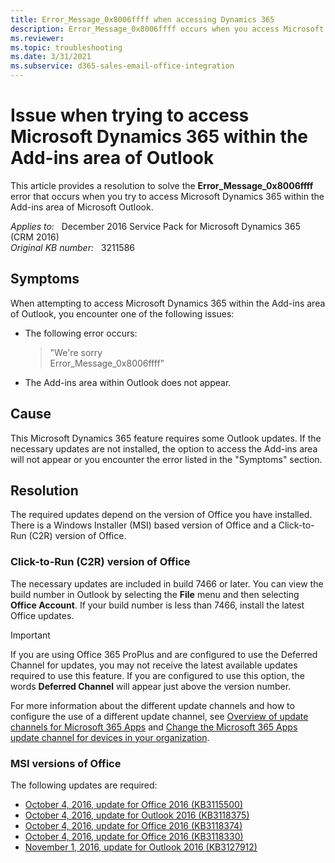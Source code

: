 ```yaml
---
title: Error_Message_0x8006ffff when accessing Dynamics 365
description: Error_Message_0x8006ffff occurs when you access Microsoft Dynamics 365 within the Add-ins area of Outlook.
ms.reviewer: 
ms.topic: troubleshooting
ms.date: 3/31/2021
ms.subservice: d365-sales-email-office-integration
---
```

# Issue when trying to access Microsoft Dynamics 365 within the Add-ins area of Outlook

This article provides a resolution to solve the **Error_Message_0x8006ffff** error that occurs when you try to access Microsoft Dynamics 365 within the Add-ins area of Microsoft Outlook.

_Applies to:_ &nbsp; December 2016 Service Pack for Microsoft Dynamics 365 (CRM 2016)  
_Original KB number:_ &nbsp; 3211586

## Symptoms

When attempting to access Microsoft Dynamics 365 within the Add-ins area of Outlook, you encounter one of the following issues:

- The following error occurs:

  > "We're sorry  
  Error_Message_0x8006ffff"

- The Add-ins area within Outlook does not appear.

## Cause

This Microsoft Dynamics 365 feature requires some Outlook updates. If the necessary updates are not installed, the option to access the Add-ins area will not appear or you encounter the error listed in the "Symptoms" section.

## Resolution

The required updates depend on the version of Office you have installed. There is a Windows Installer (MSI) based version of Office and a Click-to-Run (C2R) version of Office.  

### Click-to-Run (C2R) version of Office

The necessary updates are included in build 7466 or later. You can view the build number in Outlook by selecting the **File** menu and then selecting **Office Account**. If your build number is less than 7466, install the latest Office updates.

> [!IMPORTANT]
> If you are using Office 365 ProPlus and are configured to use the Deferred Channel for updates, you may not receive the latest available updates required to use this feature. If you are configured to use this option, the words **Deferred Channel** will appear just above the version number.

For more information about the different update channels and how to configure the use of a different update channel, see [Overview of update channels for Microsoft 365 Apps](/deployoffice/overview-update-channels) and [Change the Microsoft 365 Apps update channel for devices in your organization](/deployoffice/change-update-channels).

### MSI versions of Office

The following updates are required:

- [October 4, 2016, update for Office 2016 (KB3115500)](https://support.microsoft.com/help/3115500)
- [October 4, 2016, update for Outlook 2016 (KB3118375)](https://support.microsoft.com/help/3118375)
- [October 4, 2016, update for Office 2016 (KB3118374)](https://support.microsoft.com/help/3118374)
- [October 4, 2016, update for Office 2016 (KB3118330)](https://support.microsoft.com/help/3118330)
- [November 1, 2016, update for Outlook 2016 (KB3127912)](https://support.microsoft.com/help/3127912)
